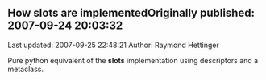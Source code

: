 ## How __slots__ are implementedOriginally published: 2007-09-24 20:03:32 
Last updated: 2007-09-25 22:48:21 
Author: Raymond Hettinger 
 
Pure python equivalent of the __slots__ implementation using descriptors and a metaclass.